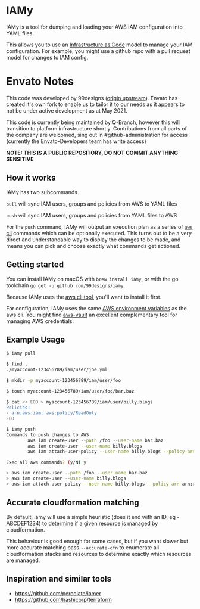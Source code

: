 # IAMy

IAMy is a tool for dumping and loading your AWS IAM configuration into YAML files.

This allows you to use an [Infrastructure as Code](https://en.wikipedia.org/wiki/Infrastructure_as_Code) model to manage your IAM configuration. For example, you might use a github repo with a pull request model for changes to IAM config.

# Envato Notes

This code was developed by 99designs ([origin upstream](https://github.com/99designs/iamy.git)).
Envato has created it's own fork to enable us to tailor it to our needs as it appears to not be under active development as at May 2021.

This code is currently being maintained by Q-Branch, however this will transition to platform infrastructure shortly.
Contributions from all parts of the company are welcomed, sing out in #github-administration for access (currently the Envato-Developers team has write access)

**NOTE: THIS IS A PUBLIC REPOSITORY, DO NOT COMMIT ANYTHING SENSITIVE**


## How it works

IAMy has two subcommands.

`pull` will sync IAM users, groups and policies from AWS to YAML files

`push` will sync IAM users, groups and policies from YAML files to AWS

For the `push` command, IAMy will output an execution plan as a series of [`aws` cli](https://aws.amazon.com/cli/) commands which can be optionally executed. This turns out to be a very direct and understandable way to display the changes to be made, and means you can pick and choose exactly what commands get actioned.


## Getting started

You can install IAMy on macOS with `brew install iamy`, or with the go toolchain `go get -u github.com/99designs/iamy`.

Because IAMy uses the [aws cli tool](https://aws.amazon.com/cli/), you'll want to install it first.

For configuration, IAMy uses the same [AWS environment variables](http://docs.aws.amazon.com/cli/latest/userguide/cli-environment.html) as the aws cli. You might find [aws-vault](https://github.com/99designs/aws-vault) an excellent complementary tool for managing AWS credentials.


## Example Usage

```bash
$ iamy pull

$ find .
./myaccount-123456789/iam/user/joe.yml

$ mkdir -p myaccount-123456789/iam/user/foo

$ touch myaccount-123456789/iam/user/foo/bar.baz

$ cat << EOD > myaccount-123456789/iam/user/billy.blogs
Policies:
- arn:aws:iam::aws:policy/ReadOnly
EOD

$ iamy push
Commands to push changes to AWS:
        aws iam create-user --path /foo --user-name bar.baz
        aws iam create-user --user-name billy.blogs
        aws iam attach-user-policy --user-name billy.blogs --policy-arn arn:aws:iam::aws:policy/ReadOnly

Exec all aws commands? (y/N) y

> aws iam create-user --path /foo --user-name bar.baz
> aws iam create-user --user-name billy.blogs
> aws iam attach-user-policy --user-name billy.blogs --policy-arn arn:aws:iam::aws:policy/ReadOnly
```

## Accurate cloudformation matching

By default, iamy will use a simple heuristic (does it end with an ID, eg -ABCDEF1234) to determine if a given resource is managed by cloudformation. 

This behaviour is good enough for some cases, but if you want slower but more accurate matching pass `--accurate-cfn`
to enumerate all cloudformation stacks and resources to determine exactly which resources are managed. 

## Inspiration and similar tools
- https://github.com/percolate/iamer
- https://github.com/hashicorp/terraform
